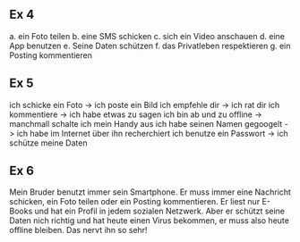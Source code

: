 ## Ex 4

a. ein Foto teilen
b. eine SMS schicken
c. sich ein Video anschauen
d. eine App benutzen
e. Seine Daten schützen
f. das Privatleben respektieren
g. ein Posting kommentieren

## Ex 5

ich schicke ein Foto -> ich poste ein Bild
ich empfehle dir -> ich rat dir
ich kommentiere -> ich habe etwas zu sagen 
ich bin ab und zu offline -> manchmall schalte ich mein Handy aus
ich habe seinen Namen gegoogelt -> ich habe im Internet über ihn recherchiert
ich benutze ein Passwort -> ich schütze meine Daten

## Ex 6

Mein Bruder benutzt immer sein Smartphone. Er muss immer eine Nachricht schicken, ein Foto teilen oder ein Posting kommentieren. Er liest nur E-Books und hat ein Profil in jedem sozialen Netzwerk. Aber er schützt seine Daten nich richtig und hat heute einen Virus bekommen, er muss also heute offline bleiben. Das nervt ihn so sehr!
